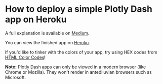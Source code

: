 # How to deploy a simple Plotly Dash app on Heroku

A full explanation is available on [Medium](https://medium.com/@austinlasseter/how-to-deploy-a-simple-plotly-dash-app-to-heroku-622a2216eb73).

You can view the finished app on [Heroku](https://flying-dog.herokuapp.com/).

If you'd like to tinker with the colors of your app, try using HEX codes from [HTML Color Codes](https://htmlcolorcodes.com/)!  

**Note:** Plotly Dash apps can only be viewed in a modern browser (like Chrome or Mozilla). They won't render in antediluvian browsers such as Microsoft.
